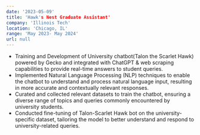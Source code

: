 ```yaml
---
date: '2023-05-09'
title: 'Hawk's Nest Graduate Assistant'
company: 'Illinois Tech'
location: 'Chicago, IL'
range: 'May 2023- May 2024'
url: null
---
```


- Training and Development of University chatbot(Talon the Scarlet Hawk) powered by Gecko and integrated with ChatGPT & web scraping capabilities to provide real-time answers to student queries.
- Implemented Natural Language Processing (NLP) techniques to enable the chatbot to understand and process natural language input, resulting in more accurate and contextually relevant responses.
- Curated and collected relevant datasets to train the chatbot, ensuring a diverse range of topics and queries commonly encountered by university students.
- Conducted fine-tuning of Talon-Scarlet Hawk bot on the university-specific dataset, tailoring the model to better understand and respond to university-related queries.
